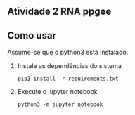 Atividade 2 RNA ppgee
---


## Como usar

Assume-se que o python3 está instalado.

1. Instale as dependências do sistema

    ```
    pip3 install -r requirements.txt
    ```

2. Execute o jupyter notebook

    ```
    python3 -m jupyter notebook 
    ```
